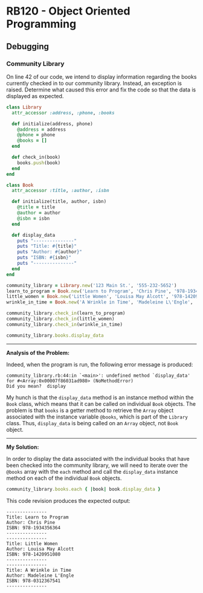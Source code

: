 # RB120 - Object Oriented Programming

## Debugging

### Community Library  

On line 42 of our code, we intend to display information regarding the books currently checked in to our community library. Instead, an exception is raised. Determine what caused this error and fix the code so that the data is displayed as expected.  

```ruby
class Library
  attr_accessor :address, :phone, :books

  def initialize(address, phone)
    @address = address
    @phone = phone
    @books = []
  end

  def check_in(book)
    books.push(book)
  end
end

class Book
  attr_accessor :title, :author, :isbn

  def initialize(title, author, isbn)
    @title = title
    @author = author
    @isbn = isbn
  end

  def display_data
    puts "---------------"
    puts "Title: #{title}"
    puts "Author: #{author}"
    puts "ISBN: #{isbn}"
    puts "---------------"
  end
end

community_library = Library.new('123 Main St.', '555-232-5652')
learn_to_program = Book.new('Learn to Program', 'Chris Pine', '978-1934356364')
little_women = Book.new('Little Women', 'Louisa May Alcott', '978-1420951080')
wrinkle_in_time = Book.new('A Wrinkle in Time', 'Madeleine L\'Engle', '978-0312367541')

community_library.check_in(learn_to_program)
community_library.check_in(little_women)
community_library.check_in(wrinkle_in_time)

community_library.books.display_data
```

---

**Analysis of the Problem:**  

Indeed, when the program is run, the following error message is produced:

```
community_library.rb:44:in `<main>': undefined method `display_data' for #<Array:0x00007f86031ad980> (NoMethodError)
Did you mean?  display
```

My hunch is that the `display_data` method is an instance method within the `Book` class, which means that it can be called on individual `Book` objects. The problem is that `books` is a getter method to retrieve the `Array` object associated with the instance variable `@books`, which is part of the `Library` class. Thus, `display_data` is being called on an `Array` object, not `Book` object.  

---

**My Solution:**   

In order to display the data associated with the individual books that have been checked into the community library, we will need to iterate over the `@books` array with the `each` method and call the `display_data` instance method on each of the individual `Book` objects.

```ruby
community_library.books.each { |book| book.display_data }
```

This code revision produces the expected output:

```
---------------
Title: Learn to Program
Author: Chris Pine
ISBN: 978-1934356364
---------------
---------------
Title: Little Women
Author: Louisa May Alcott
ISBN: 978-1420951080
---------------
---------------
Title: A Wrinkle in Time
Author: Madeleine L'Engle
ISBN: 978-0312367541
---------------
```

